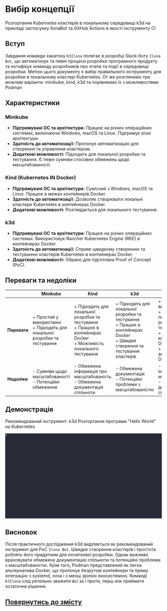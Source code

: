 # Вибір концепції

Розгортання Kubernetes кластерів в локальному середовищі k3d на прикладі застосунку IlonaBot та GitHub Actions в якості інструменту CІ  

## Вступ

Завдання команди хакатону `K3Ilona` полягає в розробці Slack-боту `Ilona Bot`, що автоматизує та певні процеси розробки програмного продукту та нотифікує команду розробників про етапи та події в середовищі розробки. Метою цього документу є вибір правильного інструменту для розробки в локальному кластері Kubernetes. От же розглянемо три можливі варіанти: minikube, kind, k3d та порівняємо їх з можливостями Podman

## Характеристики

### Minikube

- **Підтримувані ОС та архітектури:** Працює на різних операційних системах, включаючи Windows, macOS та Linux. Підтримує різні архітектури.
- **Здатність до автоматизації:** Пропонує автоматизацію для створення та управління кластером.
- **Додаткові можливості:** Підходить для локальної розробки та тестування. Є певні сумніви стосовно обмежень щодо масштабованості.

### Kind (Kubernetes IN Docker)

- **Підтримувані ОС та архітектури:** Сумісний з Windows, macOS та Linux. Працює в межах контейнерів Docker.
- **Здатність до автоматизації:** Дозволяє створювати локальні кластери Kubernetes в контейнерах Docker.
- **Додаткові можливості:** Розглядається для локального тестування.

### k3d

- **Підтримувані ОС та архітектури:** Працює на різних операційних системах. Використовує Rancher Kubernetes Engine (RKE) в контейнерах Docker.
- **Здатність до автоматизації:** Сприяє швидкому створенню та тестуванню кластерів Kubernetes в контейнерах Docker.
- **Додаткові можливості:** Обрано для підготовки Proof of Concept (PoC).

## Переваги та недоліки

| | **Minikube** | **Kind** | **k3d** | **Podman** |
|--|--|--|--|--|
| **Переваги** | + Простий у використанні<br>+ Підходить для локальної розробки та тестування | + Підходить для локальної розробки та тестування<br>+ Працює в контейнерах Docker<br>+ Можливість локального тестування | + Підходить для локальної розробки та тестування<br>+ Працює в контейнерах Docker<br>+ Швидке створення та тестування кластерів | + Простий у використанні<br>+ Підходить для локальної розробки та тестування<br>+ Працює в контейнерах Docker<br>+ Легка альтернатива Docker |
| **Недоліки** | - Сумніви щодо масштабованості<br>- Потенційні обмеження | - Обмежена інформація про масштабованість<br>- Обмежена документація спільноти | - Обмежена документація<br>- Потенційні проблеми з масштабованістю | - Обмежена інформація про масштабованість<br>- Обмежена документація спільноти |

## Демонстрація

Рекомендований інструмент: k3d  Розгортання програми "Hello World" на Kubernetes

![Застосунок на Kubernetes](../assets/img/622883.gif)  

## Висновок

Після практичного дослідження k3d виділяється як рекомендований інструмент для PoC `Ilona Bot`. Швидке створення кластерів і простота роблять його придатним для початкової розробки. Однак важливо враховувати обмежену документацію спільноти та потенційні проблеми з масштабованістю. Крім того, Podman представлений як легка альтернатива Docker, що пропонує безрутові контейнери та пряму інтеграцію з systemd, хоча і з менш зрілою екосистемою. Команді `K3Ilona` слід ретельно зважити всі за і проти, перш ніж приймати остаточне рішення.

## [Повернутись до змісту](../README.md)  
